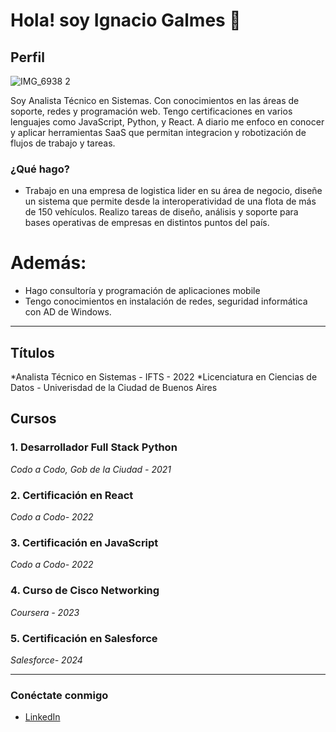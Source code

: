 # Hola! soy Ignacio Galmes 👋

## Perfil
![IMG_6938 2 ](https://github.com/user-attachments/assets/00d89d43-ade4-463a-b544-3190a97c1f7e)

Soy Analista Técnico en Sistemas. Con conocimientos en las áreas de soporte, redes y programación web. Tengo certificaciones en varios lenguajes como JavaScript, Python, y React. A diario me enfoco en conocer y aplicar herramientas SaaS que permitan integracion y robotización de flujos de trabajo y tareas.

### ¿Qué hago?

- Trabajo en una empresa de logistica lider en su área de negocio, diseñe un sistema que permite desde la interoperatividad de una flota de más de 150 vehículos. Realizo tareas de diseño, análisis y soporte para bases operativas de empresas en distintos puntos del país.

# Además:
- Hago consultoría y programación de aplicaciones mobile
- Tengo conocimientos en instalación de redes, seguridad informática con AD de Windows.
 

---
## Títulos
*Analista Técnico en Sistemas - IFTS - 2022
*Licenciatura en Ciencias de Datos - Univerisdad de la Ciudad de Buenos Aires


## Cursos

### 1. Desarrollador Full Stack Python
*Codo a Codo, Gob de la Ciudad - 2021*

### 2. Certificación en React
*Codo a Codo- 2022*

### 3. Certificación en JavaScript
*Codo a Codo- 2022*

### 4. Curso de Cisco Networking 
*Coursera - 2023*

### 5. Certificación en Salesforce
*Salesforce- 2024*

---

### Conéctate conmigo

- [LinkedIn](https://www.linkedin.com/in/ignacio-galmes-99ba7b247/)


